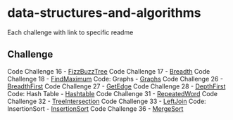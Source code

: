 # data-structures-and-algorithms
Each challenge with link to specific readme

## Challenge
Code Challenge 16 - [FizzBuzzTree](assets/readmes/FizzBuzzTree.md)
Code Challenge 17 - [Breadth](assets/readmes/BreadthFirst.md)
Code Challenge 18 - [FindMaximum](assets/readmes/FindMaximum.md)
Code: Graphs - [Graphs](assets/readmes/Graphs.md)
Code Challenge 26 - [BreadthFirst](assets/readmes/GraphBreadthFirst.md)
Code Challenge 27 - [GetEdge](assets/readmes/GetEdge.md)
Code Challenge 28 - [DepthFirst](assets/readmes/DepthFirst.md)
Code: Hash Table - [Hashtable](assets/readmes/Hashtable.md)
Code Challenge 31 - [RepeatedWord](assets/readmes/RepeadedWord.md)
Code Challenge 32 - [TreeIntersection](assets/readmes/TreeIntersection.md)
Code Challenge 33 - [LeftJoin](assets/readmes/LeftJoin.md)
Code: InsertionSort - [InsertionSort](assets/readmes/InsertionSort.md)
Code Challenge 36 - [MergeSort](assets/readmes/MergeSort.md)
